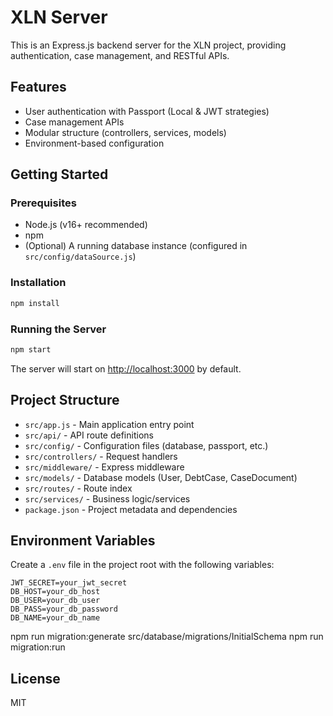 # XLN Server

This is an Express.js backend server for the XLN project, providing authentication, case management, and RESTful APIs.

## Features

- User authentication with Passport (Local & JWT strategies)
- Case management APIs
- Modular structure (controllers, services, models)
- Environment-based configuration

## Getting Started

### Prerequisites
- Node.js (v16+ recommended)
- npm
- (Optional) A running database instance (configured in `src/config/dataSource.js`)

### Installation
```bash
npm install
```

### Running the Server
```bash
npm start
```
The server will start on [http://localhost:3000](http://localhost:3000) by default.

## Project Structure

- `src/app.js` - Main application entry point
- `src/api/` - API route definitions
- `src/config/` - Configuration files (database, passport, etc.)
- `src/controllers/` - Request handlers
- `src/middleware/` - Express middleware
- `src/models/` - Database models (User, DebtCase, CaseDocument)
- `src/routes/` - Route index
- `src/services/` - Business logic/services
- `package.json` - Project metadata and dependencies

## Environment Variables

Create a `.env` file in the project root with the following variables:
```
JWT_SECRET=your_jwt_secret
DB_HOST=your_db_host
DB_USER=your_db_user
DB_PASS=your_db_password
DB_NAME=your_db_name
```

npm run migration:generate src/database/migrations/InitialSchema
npm run migration:run

## License

MIT
